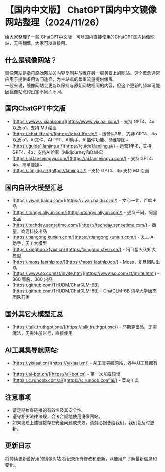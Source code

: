 # 【国内中文版】 ChatGPT国内中文镜像网站整理（2024/11/26） 

给大家整理了一些 ChatGPT中文版，可以国内直接使用的ChatGPT国内镜像网站，无需翻墙，大家可以直接用。  

## 什么是镜像网站？
镜像网站是指将原始网站的内容复制并放置在另一服务器上的网站。这个概念通常应用于提供备用访问途径，为主站点的繁重流量提供缓解。 <br />
一般来说，镜像网站会更新以保持与原始网站相同的内容，但这个更新的频率可能因镜像站点的设定不同而不同。 

## 国内ChatGPT中文版

- [https://www.yixiaai.com/](https://www.yixiaai.com/) - 支持 GPT4、4o 以及 o1，支持 MJ 绘画
- [https://chat.lify.vip/](https://chat.lify.vip/) - 运营快2年，支持 GPT4、4o 以及 o1，AI文件、AI PPT、AI助手、AI插件功能、思维导图~
- [https://guide1.lanjing.ai/](https://guide1.lanjing.ai/) - 运营1年多，支持 GPT4、4o，支持AI绘画（Midjourney和Dall·E）
- [https://ai.lansejingyu.com/](https://ai.lansejingyu.com/) - 支持 GPT4、4o，简单便捷~
- [https://lanjing.ai/](https://lanjing.ai/) - 支持 GPT4、4o 支持 MJ 绘画

## 国内自研大模型汇总

- [https://yiyan.baidu.com/](https://yiyan.baidu.com/) - 文心一言，百度出品
- [https://tongyi.aliyun.com/](https://tongyi.aliyun.com/) - 通义千问，阿里出品
- [https://techday.sensetime.com/](https://techday.sensetime.com/) - 商量，商汤科技出品
- [https://tiangong.kunlun.com/](https://tiangong.kunlun.com/) - 天工 AI 助手，天工大模型
- [https://xinghuo.xfyun.cn/](https://xinghuo.xfyun.cn/) - 讯飞星火认知大模型
- [https://moss.fastnlp.top/](https://moss.fastnlp.top/) - Moss，复旦团队出品
- [https://www.so.com/zt/invite.html](https://www.so.com/zt/invite.html) - 360 智脑，360 出品
- [https://github.com/THUDM/ChatGLM-6B](https://github.com/THUDM/ChatGLM-6B) - ChatGLM-6B 清华大学唐杰团队开发

## 国外其它大模型汇总

- [https://talk.truthgpt.one/](https://talk.truthgpt.one/) - 马斯克出品，无需魔法，无需注册账号，直接使用

## AI工具集导航网站:
- [https://yixiaai.cn/](https://yixiaai.cn/) - AI工具导航网站，各种AI工具都有~
- [https://ai-bot.cn/](https://ai-bot.cn) - 第一次加载较慢
- [https://c.runoob.com/ai/](https://c.runoob.com/ai/) - 菜鸟工具

## 注意事项

- 请定期检查链接的有效性及其安全性。
- 遵守相关法律法规，合法合规地使用镜像网站。
- 如果发现上述链接存在安全问题或失效，请务必报告给我们，我们会及时更新。

## 更新日志

将持续更新最好用的镜像网站
将记录所有修改和更新，以便用户了解最新信息和变化。

